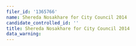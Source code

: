```yaml
---
filer_id: '1365766'
name: Shereda Nosakhare for City Council 2014
candidate_controlled_id: ''
title: Shereda Nosakhare for City Council 2014
data_warning: 
---
```

